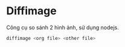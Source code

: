 # Diffimage

Công cụ so sánh 2 hình ảnh, sử dụng nodejs.

```bash
diffimage <org file> <other file>
```
